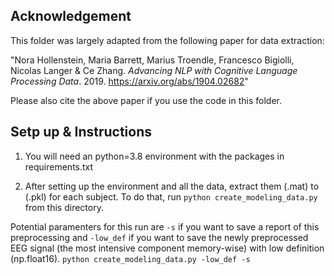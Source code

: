 ## Acknowledgement

This folder was largely adapted from the following paper for data extraction: 

"Nora Hollenstein, Maria Barrett, Marius Troendle, Francesco Bigiolli, Nicolas Langer & Ce Zhang. _Advancing NLP with Cognitive Language Processing Data_. 2019.
https://arxiv.org/abs/1904.02682"

Please also cite the above paper if you use the code in this folder.





## Setp up & Instructions

1. You will need an python=3.8 environment with the packages in requirements.txt

2. After setting up the environment and all the data, extract them (.mat) to (.pkl) for each subject. To do that, run `python create_modeling_data.py` from this directory. 

Potential paramenters for this run are `-s` if you want to save a report of this preprocessing and `-low_def` if you want to save the newly preprocessed EEG signal (the most intensive component memory-wise) with low definition (np.float16).
 `python create_modeling_data.py -low_def -s`

